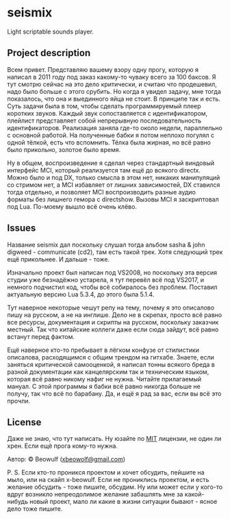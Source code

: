 ﻿# seismix #

Light scriptable sounds player.

## Project description

Всем привет. Представляю вашему взору одну прогу, которую я написал в 2011 году под заказ какому-то
чуваку всего за 100 баксов. Я тут смотрю сейчас на это дело критически, и считаю что продешевил,
надо было больше с этого срубить. Но когда я увидел задачу, мне тогда показалось, что она и выединного
яйца не стоит. В принципе так и есть. Суть задачи была в том, чтобы сделать программируемый плеер коротких
звуков. Каждый звук сопоставляется с идентификатором, плейлист представляет собой непрерывную
последовательность идентификаторов. Реализация заняла где-то около недели, параллельно с основной работой.
На полученные бабки я потом неплохо погулял с одной тёлкой, есть что вспомнить. Тёлка была жирная,
но всё равно было прикольно, золотое было время.

Ну в общем, воспроизведение я сделал через стандартный виндовый интерфейс MCI, который реализуется там ещё
до всякого directx. Можно было и под DX, только смысла в этом нет, никаких манипуляций со стримом нет,
а MCI избавляет от лишних зависимостей, DX ставился тогда отдельно, и позволяет MCI воспроизводить разные
аудио форматы без лишнего гемора с directshow. Вызовы MCI я заскриптовал под Lua. По-моему вышло всё
очень клёво.

## Issues

Название seismix дал поскольку слушал тогда альбом sasha & john digweed - communicate (cd2), там есть
такой трек. Хотя следующий трек ещё прикольнее. И дальше - тоже.

Изначально проект был написан под VS2008, но поскольку эта версия студии уже безнадёжно устарела, я тут
перевёл всё под VS2017, и немного подчистил код, чтобы всё собиралось без проблем. Поставил актуальную версию
Lua 5.3.4, до этого была 5.1.4.

Тут наверное некоторые чешут репу на тему, почему я это описалово пишу на русском, а не на инглише. Дело
не в скрепах, просто всё равно все ресурсы, документация и скрипты на русском, поскольку заказчик местный.
Так что китайские коллеги даже если сюда зайдут, всё равно встанут перед фактом.

Ещё наверное кто-то пребывает в лёгком конфузе от стилистики описалова, расходящимся с общим трендом на гитхабе.
Знаете, если заняться критической самооценкой, я написал тонны всякого бреда в разной документации как
канцелярским так и техническим языком, которая всё равно никому нафиг не нужна. Читайте прилагаемый мануал.
С этой программы я бабки всё равно никогда больше не получу, так что всё по барабану. Да, и ещё я рад за вас,
если вы всё это прочли.

## License

Даже не знаю, что тут написать. Ну юзайте по [MIT](http://www.opensource.org/licenses/MIT) лицензии,
не один ли хрен. Если ещё прога кому-то нужна.

Автор: &copy; Beowulf (xbeowolf@gmail.com)

P. S. Если кто-то проникся проектом и хочет обсудить, пейшите на мыло, или на скайп x-beowulf. Если не
прониклись проектом, и есть желание обсудить - тоже пишите, обсудим. Ну или может если у кого-то вдруг
возникло непреодолимое желание забашлять мне за какой-нибудь новый проект, мало ли какие в жизни ситуации
бывают - ясное дело тоже пишите.